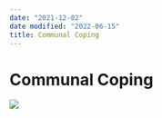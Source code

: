 ```yaml
---
date: "2021-12-02"
date modified: "2022-06-15"
title: Communal Coping
---
```


# Communal Coping
![](https://i.imgur.com/c3ISvkw.png)
